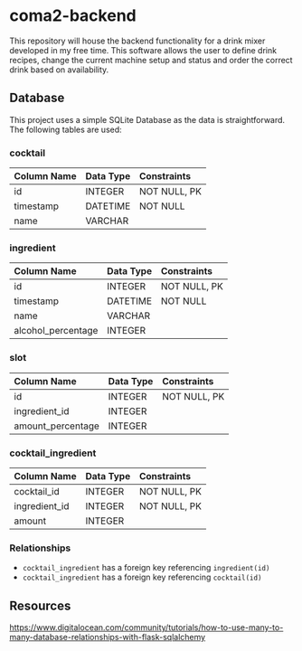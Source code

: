 # coma2-backend

This repository will house the backend functionality for a drink mixer developed in my free time.
This software allows the user to define drink recipes, change the current machine setup and status and order the correct drink based on availability.

## Database

This project uses a simple SQLite Database as the data is straightforward.
The following tables are used:

### cocktail

| Column Name | Data Type | Constraints |
|:------------|:----------|:------------|
| id          | INTEGER   | NOT NULL, PK|
| timestamp   | DATETIME  | NOT NULL    |
| name        | VARCHAR   |             |

### ingredient

| Column Name      | Data Type | Constraints    |
|:-----------------|:----------|:---------------|
| id               | INTEGER   | NOT NULL, PK   |
| timestamp        | DATETIME  | NOT NULL       |
| name             | VARCHAR   |                |
| alcohol_percentage| INTEGER  |                |

### slot

| Column Name       | Data Type | Constraints    |
|:------------------|:----------|:---------------|
| id                | INTEGER   | NOT NULL, PK   |
| ingredient_id     | INTEGER   |                |
| amount_percentage | INTEGER   |                |

### cocktail_ingredient

| Column Name   | Data Type | Constraints    |
|:--------------|:----------|:---------------|
| cocktail_id   | INTEGER   | NOT NULL, PK   |
| ingredient_id | INTEGER   | NOT NULL, PK   |
| amount        | INTEGER   |                |

### Relationships

- `cocktail_ingredient` has a foreign key referencing `ingredient(id)`
- `cocktail_ingredient` has a foreign key referencing `cocktail(id)`

## Resources
<https://www.digitalocean.com/community/tutorials/how-to-use-many-to-many-database-relationships-with-flask-sqlalchemy>


